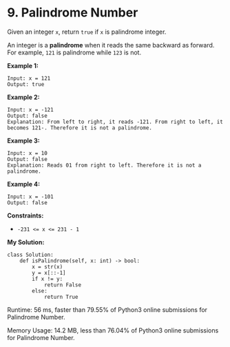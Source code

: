 # 9. Palindrome Number
Given an integer  `x`, return  `true`  if  `x`  is palindrome integer.

An integer is a  **palindrome**  when it reads the same backward as forward. For example,  `121`  is palindrome while  `123`  is not.

**Example 1:**
```
Input: x = 121
Output: true
```
**Example 2:**
```
Input: x = -121
Output: false
Explanation: From left to right, it reads -121. From right to left, it becomes 121-. Therefore it is not a palindrome.
```
**Example 3:**
```
Input: x = 10
Output: false
Explanation: Reads 01 from right to left. Therefore it is not a palindrome.
```
**Example 4:**
```
Input: x = -101
Output: false
```
**Constraints:**

-   `-231 <= x <= 231 - 1`

**My Solution:**
```python=
class Solution:
    def isPalindrome(self, x: int) -> bool:
        x = str(x)
        y = x[::-1]
        if x != y:
            return False
        else:
            return True
```
Runtime: 56 ms, faster than 79.55% of Python3 online submissions for Palindrome Number.

Memory Usage: 14.2 MB, less than 76.04% of Python3 online submissions for Palindrome Number.